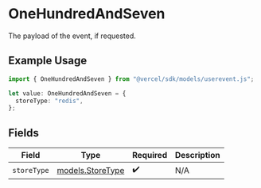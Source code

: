 # OneHundredAndSeven

The payload of the event, if requested.

## Example Usage

```typescript
import { OneHundredAndSeven } from "@vercel/sdk/models/userevent.js";

let value: OneHundredAndSeven = {
  storeType: "redis",
};
```

## Fields

| Field                                      | Type                                       | Required                                   | Description                                |
| ------------------------------------------ | ------------------------------------------ | ------------------------------------------ | ------------------------------------------ |
| `storeType`                                | [models.StoreType](../models/storetype.md) | :heavy_check_mark:                         | N/A                                        |